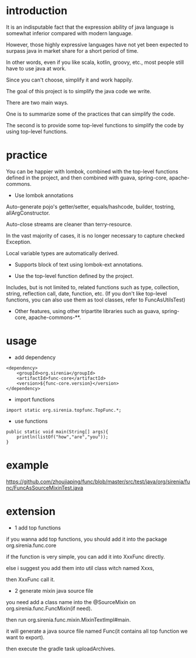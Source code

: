 # introduction
It is an indisputable fact that the expression ability of java language is somewhat inferior compared with modern language.

However, those highly expressive languages have not yet been expected to surpass java in market share for a short period of time.

In other words, even if you like scala, kotlin, groovy, etc., most people still have to use java at work.

Since you can't choose, simplify it and work happily.

The goal of this project is to simplify the java code we write.

There are two main ways.

One is to summarize some of the practices that can simplify the code.

The second is to provide some top-level functions to simplify the code by using top-level functions.

# practice
You can be happier with lombok, combined with the top-level functions defined in the project, and then combined with guava, spring-core, apache-commons.

- Use lombok annotations

Auto-generate pojo's getter/setter, equals/hashcode, builder, tostring, allArgConstructor.

Auto-close streams are cleaner than terry-resource.

In the vast majority of cases, it is no longer necessary to capture checked Exception.

Local variable types are automatically derived.

- Supports block of text using lombok-ext annotations.

- Use the top-level function defined by the project.

Includes, but is not limited to, related functions such as type, collection, string, reflection call, date, function, etc.
(If you don't like top-level functions, you can also use them as tool classes, refer to FuncAsUtilsTest)

- Other features, using other tripartite libraries such as guava, spring-core, apache-commons-**.

# usage
- add dependency
```
<dependency>
    <groupId>org.sirenia</groupId>
    <artifactId>func-core</artifactId>
    <version>${func-core.version}</version>
</dependency>
```
- import functions
```
import static org.sirenia.topfunc.TopFunc.*;
```
- use functions
```
public static void main(String[] args){
    println(listOf("how","are","you"));
}
```
# example

https://github.com/zhoujiaping/func/blob/master/src/test/java/org/sirenia/func/FuncAsSourceMixinTest.java

# extension
- 1 add top functions

if you wanna add top functions, you should add it into the package org.sirenia.func.core

if the function is very simple, you can add it into XxxFunc directly.

else i suggest you add them into util class witch named Xxxs,

then XxxFunc call it.

- 2 generate mixin java source file

you need add a class name into the @SourceMixin on org.sirenia.func.FuncMixin(if need).

then run org.sirenia.func.mixin.MixinTextImpl#main.

it will generate a java source file named Func(it contains all top function we want to export).

then execute the gradle task uploadArchives.
